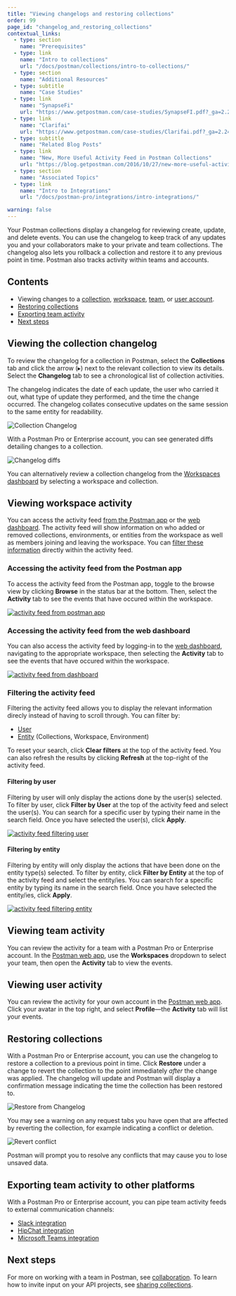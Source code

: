 ```yaml
---
title: "Viewing changelogs and restoring collections"
order: 99
page_id: "changelog_and_restoring_collections"
contextual_links:
  - type: section
    name: "Prerequisites"
  - type: link
    name: "Intro to collections"
    url: "/docs/postman/collections/intro-to-collections/"
  - type: section
    name: "Additional Resources"
  - type: subtitle
    name: "Case Studies"
  - type: link
    name: "SynapseFi"
    url: "https://www.getpostman.com/case-studies/SynapseFI.pdf?_ga=2.240920773.754547870.1571851340-1454169035.1570491567"
  - type: link
    name: "Clarifai"
    url: "https://www.getpostman.com/case-studies/Clarifai.pdf?_ga=2.240920773.754547870.1571851340-1454169035.1570491567"
  - type: subtitle
    name: "Related Blog Posts"
  - type: link
    name: "New, More Useful Activity Feed in Postman Collections"
    url: "https://blog.getpostman.com/2016/10/27/new-more-useful-activity-feed-in-postman-collections/?_ga=2.125447628.754547870.1571851340-1454169035.1570491567"
  - type: section
    name: "Associated Topics"
  - type: link
    name: "Intro to Integrations"
    url: "/docs/postman-pro/integrations/intro-integrations/"

warning: false
---
```


Your Postman collections display a changelog for reviewing create, update, and delete events. You can use the changelog to keep track of any updates you and your collaborators make to your private and team collections. The changelog also lets you rollback a collection and restore it to any previous point in time. Postman also tracks activity within teams and accounts.

## Contents

* Viewing changes to a [collection](#viewing-the-collection-changelog), [workspace](#viewing-workspace-activity), [team](#viewing-team-activity), or [user account](#viewing-user-activity).
* [Restoring collections](#restoring-collections)
* [Exporting team activity](#exporting-team-activity-to-other-platforms)
* [Next steps](#next-steps)

## Viewing the collection changelog

To review the changelog for a collection in Postman, select the __Collections__ tab and click the arrow (&#9656;) next to the relevant collection to view its details. Select the __Changelog__ tab to see a chronological list of collection activities.

The changelog indicates the date of each update, the user who carried it out, what type of update they performed, and the time the change occurred. The changelog collates consecutive updates on the same session to the same entity for readability.

![Collection Changelog](https://assets.postman.com/postman-docs/collection-changelog.png)

With a Postman Pro or Enterprise account, you can see generated diffs detailing changes to a collection.

![Changelog diffs](https://assets.postman.com/postman-docs/changelog-diff.png)

You can alternatively review a collection changelog from the [Workspaces dashboard](https://app.getpostman.com/dashboard) by selecting a workspace and collection.

## Viewing workspace activity

You can access the activity feed [from the Postman app](#accessing-the-activity-feed-from-the-postman-app) or the [web dashboard](#accessing-the-activity-feed-from-the-web-dashboard). The activity feed will show information on who added or removed collections, environments, or entities from the workspace as well as members joining and leaving the workspace. You can [filter these information](#filtering-the-activity-feed) directly within the activity feed.

### Accessing the activity feed from the Postman app

To access the activity feed from the Postman app, toggle to the browse view by clicking **Browse** in the status bar at the bottom. Then, select the **Activity** tab to see the events that have occured within the workspace.

[![activity feed from postman app](https://user-images.githubusercontent.com/5029719/72337988-6cc73400-36bb-11ea-9e9d-c970c06240f3.gif)](https://user-images.githubusercontent.com/5029719/72337988-6cc73400-36bb-11ea-9e9d-c970c06240f3.gif)

### Accessing the activity feed from the web dashboard

You can also access the activity feed by logging-in to the [web dashboard](https://app.getpostman.com/dashboard), navigating to the appropriate workspace, then selecting the **Activity** tab to see the events that have occured within the workspace.

[![activity feed from dashboard](https://user-images.githubusercontent.com/5029719/72341061-44dacf00-36c1-11ea-80e6-d005d465585e.gif)](https://user-images.githubusercontent.com/5029719/72341061-44dacf00-36c1-11ea-80e6-d005d465585e.gif)

### Filtering the activity feed

Filtering the activity feed allows you to display the relevant information direcly instead of having to scroll through. You can filter by:

* [User](#filtering-by-user)
* [Entity](#filtering-by-entity) (Collections, Workspace, Environment)

To reset your search, click **Clear filters** at the top of the activity feed. You can also refresh the results by clicking **Refresh** at the top-right of the activity feed.

#### Filtering by user

Filtering by user will only display the actions done by the user(s) selected.
To filter by user, click **Filter by User** at the top of the activity feed and select the user(s). You can search for a specific user by typing their name in the search field. Once you have selected the user(s), click **Apply**.

[![activity feed filtering user](https://user-images.githubusercontent.com/5029719/72342650-d861cf00-36c4-11ea-9156-95a41646c552.gif)](https://user-images.githubusercontent.com/5029719/72342650-d861cf00-36c4-11ea-9156-95a41646c552.gif)

#### Filtering by entity

Filtering by entity will only display the actions that have been done on the entity type(s) selected.
To filter by entity, click **Filter by Entity** at the top of the activity feed and select the entity/ies. You can search for a specific entity by typing its name in the search field. Once you have selected the entity/ies, click **Apply**.

[![activity feed filtering entity](https://user-images.githubusercontent.com/5029719/72342864-6c339b00-36c5-11ea-959c-29a1a5161f4f.gif)](https://user-images.githubusercontent.com/5029719/72342864-6c339b00-36c5-11ea-959c-29a1a5161f4f.gif)

## Viewing team activity

You can review the activity for a team with a Postman Pro or Enterprise account. In the [Postman web app](https://app.getpostman.com), use the __Workspaces__ dropdown to select your team, then open the __Activity__ tab to view the events.

## Viewing user activity

You can review the activity for your own account in the [Postman web app](https://app.getpostman.com). Click your avatar in the top right, and select __Profile__—the __Activity__ tab will list your events.

## Restoring collections

With a Postman Pro or Enterprise account, you can use the changelog to restore a collection to a previous point in time. Click __Restore__ under a change to revert the collection to the point immediately _after_ the change was applied. The changelog will update and Postman will display a confirmation message indicating the time the collection has been restored to.

![Restore from Changelog](https://assets.postman.com/postman-docs/restore-changelog.png)

You may see a warning on any request tabs you have open that are affected by reverting the collection, for example indicating a conflict or deletion.

![Revert conflict](https://assets.postman.com/postman-docs/revert-conflict.png)

Postman will prompt you to resolve any conflicts that may cause you to lose unsaved data.

## Exporting team activity to other platforms

With a Postman Pro or Enterprise account, you can pipe team activity feeds to external communication channels:

* [Slack integration](/docs/postman-pro/integrations/slack/)
* [HipChat integration](/docs/postman-pro/integrations/hipchat/)
* [Microsoft Teams integration](/docs/postman-pro/integrations/microsoft-teams/)  

## Next steps

For more on working with a team in Postman, see [collaboration](/docs/postman/launching-postman/collaboration/). To learn how to invite input on your API projects, see [sharing collections](/docs/postman/collections/sharing-collections/).
